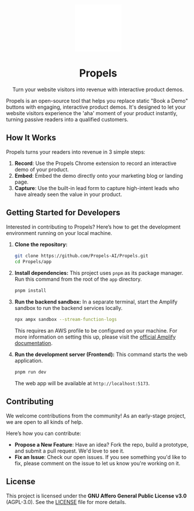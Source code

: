 <div align="center">
  <img src="https://raw.githubusercontent.com/Propels-AI/Propels/main/apps/extension/icons/icon-dark-128.png" width="128" height="128">
  <h1>Propels</h1>
  <p>Turn your website visitors into revenue with interactive product demos.</p>
</div>

Propels is an open-source tool that helps you replace static "Book a Demo" buttons with engaging, interactive product demos. It's designed to let your website visitors experience the 'aha' moment of your product instantly, turning passive readers into a qualified customers.

## How It Works

Propels turns your readers into revenue in 3 simple steps:

1.  **Record**: Use the Propels Chrome extension to record an interactive demo of your product.
2.  **Embed**: Embed the demo directly onto your marketing blog or landing page.
3.  **Capture**: Use the built-in lead form to capture high-intent leads who have already seen the value in your product.

## Getting Started for Developers

Interested in contributing to Propels? Here’s how to get the development environment running on your local machine.

1.  **Clone the repository:**
    ```sh
    git clone https://github.com/Propels-AI/Propels.git
    cd Propels/app
    ```

2.  **Install dependencies:**
    This project uses `pnpm` as its package manager. Run this command from the root of the `app` directory.
    ```sh
    pnpm install
    ```

3.  **Run the backend sandbox:**
    In a separate terminal, start the Amplify sandbox to run the backend services locally.
    ```sh
    npx ampx sandbox --stream-function-logs
    ```
    This requires an AWS profile to be configured on your machine. For more information on setting this up, please visit the [official Amplify documentation](https://docs.amplify.aws/react/start/quickstart/#make-backend-updates).

4.  **Run the development server (Frontend):**
    This command starts the web application.
    ```sh
    pnpm run dev
    ```
    The web app will be available at `http://localhost:5173`.

## Contributing

We welcome contributions from the community! As an early-stage project, we are open to all kinds of help.

Here’s how you can contribute:
- **Propose a New Feature**: Have an idea? Fork the repo, build a prototype, and submit a pull request. We'd love to see it.
- **Fix an Issue**: Check our open issues. If you see something you'd like to fix, please comment on the issue to let us know you're working on it.

## License

This project is licensed under the **GNU Affero General Public License v3.0** (AGPL-3.0). See the [LICENSE](LICENSE) file for more details.
